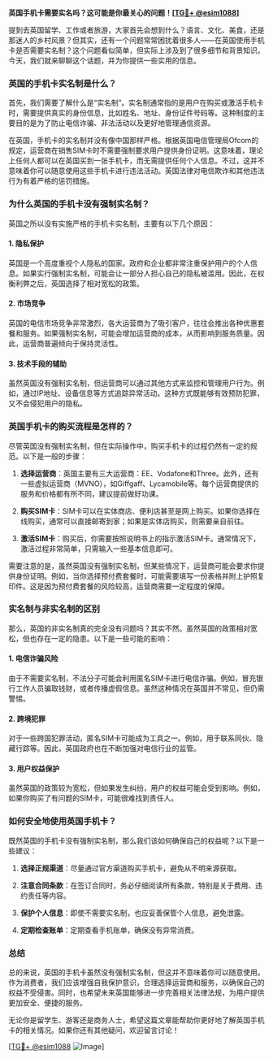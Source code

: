 **英国手机卡需要实名吗？这可能是你最关心的问题！[[TG💪+ @esim1088](https://t.me/s/esim1088)]**

提到去英国留学、工作或者旅游，大家首先会想到什么？语言、文化、美食，还是那迷人的乡村风景？但其实，还有一个问题常常困扰着很多人——在英国使用手机卡是否需要实名制？这个问题看似简单，但实际上涉及到了很多细节和背景知识。今天，我们就来聊聊这个话题，并为你提供一些实用的信息。

### 英国的手机卡实名制是什么？

首先，我们需要了解什么是“实名制”。实名制通常指的是用户在购买或激活手机卡时，需要提供真实的身份信息，比如姓名、地址、身份证件号码等。这种制度的主要目的是为了防止电信诈骗、非法活动以及更好地管理通信资源。

在英国，手机卡的实名制并没有像中国那样严格。根据英国电信管理局Ofcom的规定，运营商在销售SIM卡时不需要强制要求用户提供身份证明。这意味着，理论上任何人都可以在英国买到一张手机卡，而无需提供任何个人信息。不过，这并不意味着你可以随意使用这些手机卡进行违法活动。英国法律对电信欺诈和其他违法行为有着严格的惩罚措施。

### 为什么英国的手机卡没有强制实名制？

英国之所以没有实施严格的手机卡实名制，主要有以下几个原因：

#### 1. **隐私保护**
英国是一个高度重视个人隐私的国家。政府和企业都非常注重保护用户的个人信息。如果实行强制实名制，可能会让一部分人担心自己的隐私被滥用。因此，在权衡利弊之后，英国选择了相对宽松的政策。

#### 2. **市场竞争**
英国的电信市场竞争非常激烈，各大运营商为了吸引客户，往往会推出各种优惠套餐和服务。如果强制实名制，可能会增加运营商的成本，从而影响到服务质量。因此，运营商普遍倾向于保持灵活性。

#### 3. **技术手段的辅助**
虽然英国没有强制实名制，但运营商可以通过其他方式来监控和管理用户行为。例如，通过IP地址、设备信息等方式追踪异常活动。这种方式既能够有效预防犯罪，又不会侵犯用户的隐私。

### 英国手机卡的购买流程是怎样的？

尽管英国没有强制实名制，但在实际操作中，购买手机卡的过程仍然有一定的规范。以下是一般的步骤：

1. **选择运营商**：英国主要有三大运营商：EE、Vodafone和Three。此外，还有一些虚拟运营商（MVNO），如Giffgaff、Lycamobile等。每个运营商提供的服务和价格都有所不同，建议提前做好功课。

2. **购买SIM卡**：SIM卡可以在实体商店、便利店甚至是网上购买。如果你选择在线购买，通常可以直接邮寄到家；如果是实体店购买，则需要亲自前往。

3. **激活SIM卡**：购买后，你需要按照说明书上的指示激活SIM卡。通常情况下，激活过程非常简单，只需输入一些基本信息即可。

需要注意的是，虽然英国没有强制实名制，但某些情况下，运营商可能会要求你提供身份证明。例如，当你选择预付费套餐时，可能需要填写一份表格并附上护照复印件。这是因为预付费套餐的风险较高，运营商需要一定程度的保障。

### 实名制与非实名制的区别

那么，英国的非实名制真的完全没有问题吗？其实不然。虽然英国的政策相对宽松，但也存在一定的隐患。以下是一些可能的影响：

#### 1. **电信诈骗风险**
由于不需要实名制，不法分子可能会利用匿名SIM卡进行电信诈骗。例如，冒充银行工作人员骗取钱财，或者传播虚假信息。虽然这种情况在英国并不常见，但仍需警惕。

#### 2. **跨境犯罪**
对于一些跨国犯罪活动，匿名SIM卡可能成为工具之一。例如，用于联系同伙、隐藏行踪等。因此，英国政府也在不断加强对电信行业的监管。

#### 3. **用户权益保护**
虽然英国的政策较为宽松，但如果发生纠纷，用户的权益可能会受到影响。例如，如果你购买了有问题的SIM卡，可能很难找到责任人。

### 如何安全地使用英国手机卡？

既然英国的手机卡没有强制实名制，那么我们该如何确保自己的权益呢？以下是一些建议：

1. **选择正规渠道**：尽量通过官方渠道购买手机卡，避免从不明来源获取。
   
2. **注意合同条款**：在签订合同时，务必仔细阅读所有条款，特别是关于费用、违约责任等内容。

3. **保护个人信息**：即使不需要实名制，也应妥善保管个人信息，避免泄露。

4. **定期检查账单**：定期查看手机账单，确保没有异常消费。

### 总结

总的来说，英国的手机卡虽然没有强制实名制，但这并不意味着你可以随意使用。作为消费者，我们应该增强自我保护意识，合理选择运营商和服务，以确保自己的权益不受侵害。同时，也希望未来英国能够进一步完善相关法律法规，为用户提供更加安全、便捷的服务。

无论你是留学生、游客还是商务人士，希望这篇文章能帮助你更好地了解英国手机卡的相关情况。如果你还有其他疑问，欢迎留言讨论！

[[TG💪+ @esim1088](https://t.me/s/esim1088) ![Image](https://i.postimg.cc/4NQfJmqS/Snipaste-2025-05-13-00-14-12.png)]